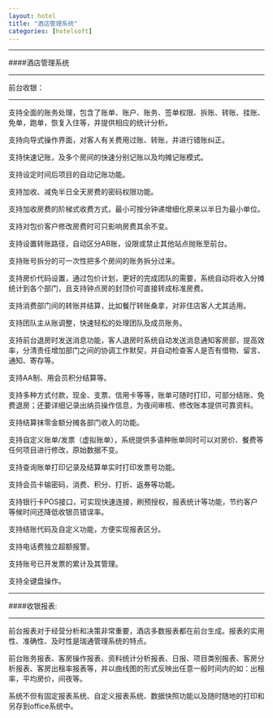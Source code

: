 ```yaml
---
layout: hotel
title: "酒店管理系统"
categories: [hotelsoft]
---
```

<hr/>
####酒店管理系统
<hr/>
前台收银：
<hr/>
支持全面的账务处理，包含了账单、账户、账务、签单权限、拆账、转账、挂账、免单，跑单，恢复入住等，并提供相应的统计分析。<p>
支持向导式操作界面，对客人有关费用过账、转账，并进行错账纠正。<p>
支持快速记账，及多个房间的快速分别记账以及均摊记账模式。<p>
支持设定时间后项目的自动记账功能。<p>
支持加收、减免半日全天房费的密码权限功能。<p>
支持加收房费的阶梯式收费方式，最小可按分钟递增细化原来以半日为最小单位。<p>
支持对包价客户修改房费时可只影响房费其余不变。<p>
支持设置转账路径，自动区分AB账，设限或禁止其他站点抛账至前台。<p>
支持账号拆分的可一次性把多个房间的账务拆分过来。<p>
支持房价代码设置，通过包价计划，更好的完成团队的需要，系统自动将收入分摊统计到各个部门，且支持钟点房的封顶价可直接转成标准房费。<p>
支持消费部门间的转账并结算，比如餐厅转账桑拿，对非住店客人尤其适用。<p>
支持团队主从账调整，快速轻松的处理团队及成员账务。<p>
支持前台退房时发送消息功能，客人退房时系统自动发送消息通知客房部，提高效率，分清责任增加部门之间的协调工作默契，并自动检查客人是否有借物、留言、通知、寄存等。<p>
支持AA制、用会员积分结算等。<p>
支持多种方式付款，现金、支票、信用卡等等，账单可随时打印，可部分结账、免费退房；还要详细记录出纳员操作信息，为夜间审核、修改账本提供可靠资料。<p>
支持结算抹零金额分摊各部门收入的功能。<p>
支持自定义账单/发票（虚拟账单），系统提供多语种账单同时可以对房价、餐费等任何项目进行修改，原始数据不变。<p>
支持查询账单打印记录及结算单实时打印发票号功能。<p>
支持会员卡输密码，消费、积分、打折、返券等功能。<p>
支持银行卡POS接口，可实现快速连接，刷预授权，报表统计等功能，节约客户等候时间还降低收银员错误率。<p>
支持结账代码及自定义功能，方便实现报表区分。<p>
支持电话费独立超额报警。<p>
支持账号已开发票的累计及其管理。<p>
支持全键盘操作。<p>
<hr/>
####收银报表:
<hr/>
前台报表对于经营分析和决策非常重要，酒店多数报表都在前台生成。报表的实用性、准确性、及时性是瑞通管理系统的特点。<p>
前台账务报表、客房操作报表、资料统计分析报表、日报、项目类别报表、客房分析报表、客房出租率报表等，并以曲线图的形式反映出任意一般时间内的如：出租率，平均房价，间夜等。<p>
系统不但有固定报表系统、自定义报表系统、数据快照功能以及随时随地的打印和另存到office系统中。<p>

 
